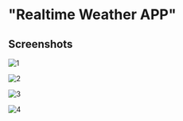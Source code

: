 
# "Realtime Weather APP"
## Screenshots

![1](https://github.com/vishwaikon/Weather-App/assets/75526380/281539aa-ad75-4f0d-ba69-2bc4f10ad5e1)

![2](https://github.com/vishwaikon/Weather-App/assets/75526380/c457cb81-c7ed-41d7-baad-c6bbb0b1be36)

![3](https://github.com/vishwaikon/Weather-App/assets/75526380/f2fa868a-0892-4139-9488-dafad68f68bf)

![4](https://github.com/vishwaikon/Weather-App/assets/75526380/358d98c2-270e-4379-b2bc-ec7527c48df6)


